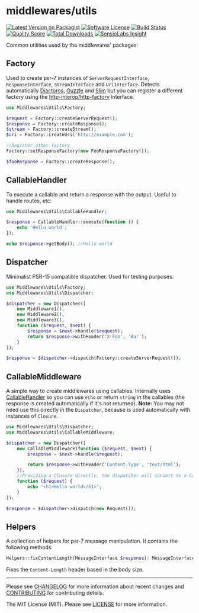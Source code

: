 # middlewares/utils

[![Latest Version on Packagist][ico-version]][link-packagist]
[![Software License][ico-license]](LICENSE)
[![Build Status][ico-travis]][link-travis]
[![Quality Score][ico-scrutinizer]][link-scrutinizer]
[![Total Downloads][ico-downloads]][link-downloads]
[![SensioLabs Insight][ico-sensiolabs]][link-sensiolabs]

Common utilities used by the middlewares' packages:

## Factory

Used to create psr-7 instances of `ServerRequestInterface`, `ResponseInterface`, `StreamInterface` and `UriInterface`. Detects automatically [Diactoros](https://github.com/zendframework/zend-diactoros), [Guzzle](https://github.com/guzzle/psr7) and [Slim](https://github.com/slimphp/Slim) but you can register a different factory using the [http-interop/http-factory](https://github.com/http-interop/http-factory) interface.

```php
use Middlewares\Utils\Factory;

$request = Factory::createServerRequest();
$response = Factory::createResponse();
$stream = Factory::createStream();
$uri = Factory::createUri('http://example.com');

//Register other factory
Factory::setResponseFactory(new FooResponseFactory());

$fooResponse = Factory::createResponse();
```

## CallableHandler

To execute a callable and return a response with the output. Useful to handle routes, etc:

```php
use Middlewares\Utils\CallableHandler;

$response = CallableHandler::execute(function () {
    echo 'Hello world';
});

echo $response->getBody(); //Hello world
```

## Dispatcher

Minimalist PSR-15 compatible dispatcher. Used for testing purposes.

```php
use Middlewares\Utils\Factory;
use Middlewares\Utils\Dispatcher;

$dispatcher = new Dispatcher([
    new Middleware1(),
    new Middleware2(),
    new Middleware3(),
    function ($request, $next) {
        $response = $next->handle($request);
        return $response->withHeader('X-Foo', 'Bar');
    }
]);

$response = $dispatcher->dispatch(Factory::createServerRequest());
```

## CallableMiddleware

A simple way to create middlewares using callables. Internally uses [CallableHandler](#callablehandler) so you can use `echo` or return `string` in the callables (the response is created automatically if it's not returned).
**Note:** You may not need use this directly in the `Dispatcher`, because is used automatically with instances of `Closure`.

```php
use Middlewares\Utils\Dispatcher;
use Middlewares\Utils\CallableMiddleware;

$dispatcher = new Dispatcher([
    new CallableMiddleware(function ($request, $next) {
        $response = $next->handle($request);

        return $response->withHeader('Content-Type', 'text/html');
    }),
    //Providing a Closure directly, the dispatcher will convert to a CallableMiddleware automatically
    function ($request) {
        echo '<h1>Hello world</h1>';
    }
]);

$response = $dispatcher->dispatch(new Request());
```

## Helpers

A collection of helpers for psr-7 message manipulation. It contains the following methods:

```php
Helpers::fixContentLength(MessageInterface $response): MessageInterface
```

Fixes the `Content-Length` header based in the body size.

---

Please see [CHANGELOG](CHANGELOG.md) for more information about recent changes and [CONTRIBUTING](CONTRIBUTING.md) for contributing details.

The MIT License (MIT). Please see [LICENSE](LICENSE) for more information.

[ico-version]: https://img.shields.io/packagist/v/middlewares/utils.svg?style=flat-square
[ico-license]: https://img.shields.io/badge/license-MIT-brightgreen.svg?style=flat-square
[ico-travis]: https://img.shields.io/travis/middlewares/utils/master.svg?style=flat-square
[ico-scrutinizer]: https://img.shields.io/scrutinizer/g/middlewares/utils.svg?style=flat-square
[ico-downloads]: https://img.shields.io/packagist/dt/middlewares/utils.svg?style=flat-square
[ico-sensiolabs]: https://img.shields.io/sensiolabs/i/3dcb2b7c-8564-48ef-9af4-d1e974762c3a.svg?style=flat-square

[link-packagist]: https://packagist.org/packages/middlewares/utils
[link-travis]: https://travis-ci.org/middlewares/utils
[link-scrutinizer]: https://scrutinizer-ci.com/g/middlewares/utils
[link-downloads]: https://packagist.org/packages/middlewares/utils
[link-sensiolabs]: https://insight.sensiolabs.com/projects/3dcb2b7c-8564-48ef-9af4-d1e974762c3a
